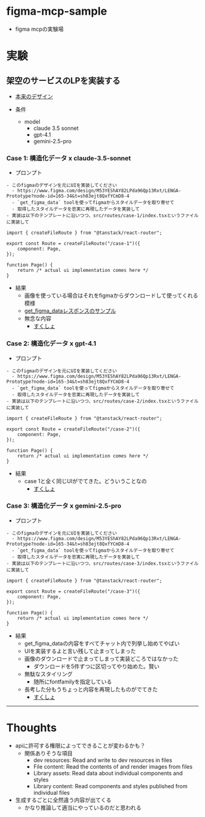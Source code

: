 # figma-mcp-sample

- figma mcpの実験場

# 実験

## 架空のサービスのLPを実装する

- [本来のデザイン](public/screenshots//original-design.png)

- 条件
  - model
    - claude 3.5 sonnet
    - gpt-4.1
    - gemini-2.5-pro

### Case 1: 構造化データ x claude-3.5-sonnet

- プロンプト

```
- このfigmaのデザインを元にUIを実装してください
  - https://www.figma.com/design/M53YEShAY82LPda96Qp13Rxt/LENGA-Prototype?node-id=165-34&t=sh83ejt8QxfYCmD8-4
  - `get_figma_data` toolを使ってfigmaからスタイルデータを取り寄せて
  - 取得したスタイルデータを忠実に再現したデータを実装して
- 実装は以下のテンプレートに沿いつつ、src/routes/case-1/index.tsxというファイルに実装して

import { createFileRoute } from "@tanstack/react-router";

export const Route = createFileRoute("/case-1")({
	component: Page,
});

function Page() {
	return /* actual ui implementation comes here */
}

```

- 結果
  - 画像を使っている場合はそれをfigmaからダウンロードして使ってくれる模様
  - [get_figma_dataレスポンスのサンプル](src/routes/case-1/get_figma_data_result.yml)
  - 無念な内容
    - [すくしょ](public/screenshots/localhost_13000_case-1.png)

### Case 2: 構造化データ x gpt-4.1

- プロンプト

```
- このfigmaのデザインを元にUIを実装してください
  - https://www.figma.com/design/M53YEShAY82LPda96Qp13Rxt/LENGA-Prototype?node-id=165-34&t=sh83ejt8QxfYCmD8-4
  - `get_figma_data` toolを使ってfigmaからスタイルデータを取り寄せて
  - 取得したスタイルデータを忠実に再現したデータを実装して
- 実装は以下のテンプレートに沿いつつ、src/routes/case-2/index.tsxというファイルに実装して

import { createFileRoute } from "@tanstack/react-router";

export const Route = createFileRoute("/case-2")({
	component: Page,
});

function Page() {
	return /* actual ui implementation comes here */
}
```

- 結果
  - case 1と全く同じUIがでてきた。どういうことなの
    - [すくしょ](public/screenshots/localhost_13000_case-2.png)

### Case 3: 構造化データ x gemini-2.5-pro

- プロンプト

```
- このfigmaのデザインを元にUIを実装してください
  - https://www.figma.com/design/M53YEShAY82LPda96Qp13Rxt/LENGA-Prototype?node-id=165-34&t=sh83ejt8QxfYCmD8-4
  - `get_figma_data` toolを使ってfigmaからスタイルデータを取り寄せて
  - 取得したスタイルデータを忠実に再現したデータを実装して
- 実装は以下のテンプレートに沿いつつ、src/routes/case-3/index.tsxというファイルに実装して

import { createFileRoute } from "@tanstack/react-router";

export const Route = createFileRoute("/case-3")({
	component: Page,
});

function Page() {
	return /* actual ui implementation comes here */
}
```

- 結果
  - get_figma_dataの内容をすべてチャット内で列挙し始めてやばい
  - UIを実装するよと言い残して止まってしまった
  - 画像のダウンロードで止まってしまって実装どころではなかった
    - ダウンロードを5件ずつに区切ってやり始めた。賢い
  - 無駄なスタイリング
    - 随所にfontfamilyを指定している
  - 長考した分もうちょっと内容を再現したものがでてきた
    - [すくしょ](public/screenshots/localhost_13000_case-3.png)

---

# Thoughts

- apiに許可する権限によってできることが変わるかも？
  - 関係ありそうな項目
    - dev resources: Read and write to dev resources in files
    - File content: Read the contents of and render images from files
    - Library assets: Read data about individual components and styles
    - Library content: Read components and styles published from individual files
- 生成するごとに全然違う内容が出てくる
  - かなり推論して適当にやっているのだと思われる
